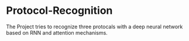 # Protocol-Recognition

The Project tries to recognize three protocals with a deep neural network based on RNN and attention mechanisms.
